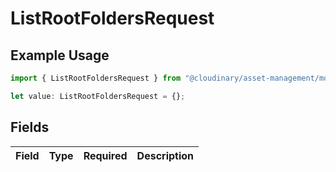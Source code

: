 # ListRootFoldersRequest

## Example Usage

```typescript
import { ListRootFoldersRequest } from "@cloudinary/asset-management/models/operations";

let value: ListRootFoldersRequest = {};
```

## Fields

| Field       | Type        | Required    | Description |
| ----------- | ----------- | ----------- | ----------- |